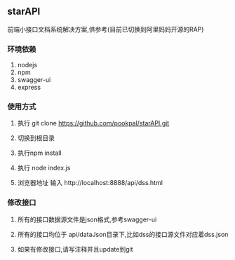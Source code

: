 ## starAPI
前端小接口文档系统解决方案,供参考(目前已切换到阿里妈妈开源的RAP)


### 环境依赖
1. nodejs
2. npm
3. swagger-ui
4. express


### 使用方式

1. 执行 git clone https://github.com/pookpal/starAPI.git

2. 切换到根目录

3. 执行npm install 

4. 执行 node index.js

5. 浏览器地址 输入 http://localhost:8888/api/dss.html 

### 修改接口

1. 所有的接口数据源文件是json格式,参考swagger-ui

2. 所有的接口均位于 api/dataJson目录下,比如dss的接口源文件对应着dss.json

3. 如果有修改接口,请写注释并且update到git






